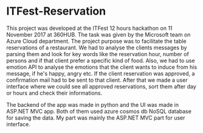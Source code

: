 # ITFest-Reservation

This project was developed at the ITFest 12 hours hackathon on 11 November 2017 at 360HUB. The task was given by the Microsoft team on Azure Cloud department.
The project purpose was to facilitate the table reservations of a restaurant. We had to analyse the clients messages by parsing them 
and look for key words like the reservation hour, number of persons and if that client prefer a specific kind of food. 
Also, we had to use emotion API to analyse the emotions that the client wants to induce from his message, if he's happy, angry etc.
If the client reservation was approved, a confirmation mail had to be sent to that client. After that we made a user interface where we could see all approved reservations, sort them after day or hours and check their informations.

The backend of the app was made in python and the UI was made in ASP.NET MVC app. Both of them used azure cosmos db NoSQL database for saving the data.
My part was mainly the ASP.NET MVC part for user interface.
